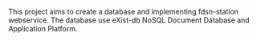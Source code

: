 This project aims to create a database and implementing fdsn-station webservice.
The database use eXist-db NoSQL Document Database and Application Platform.